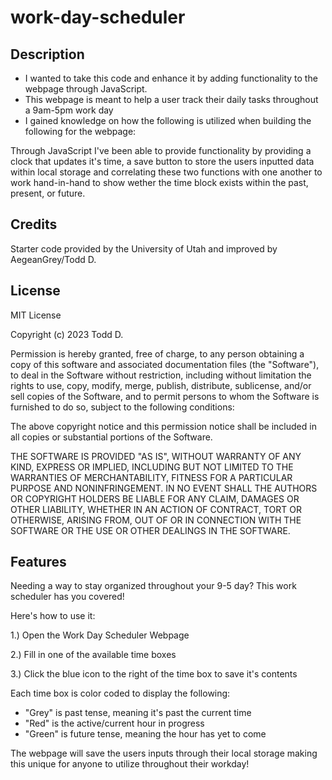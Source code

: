# work-day-scheduler

## Description

- I wanted to take this code and enhance it by adding functionality to the webpage through JavaScript.
- This webpage is meant to help a user track their daily tasks throughout a 9am-5pm work day
- I gained knowledge on how the following is utilized when building the following for the webpage:

Through JavaScript I've been able to provide functionality by providing a clock that updates it's time, a save button to store the users inputted data within local storage and correlating these two functions with one another to work hand-in-hand to show wether the time block exists within the past, present, or future.

## Credits

Starter code provided by the University of Utah and improved by AegeanGrey/Todd D.

## License

MIT License

Copyright (c) 2023 Todd D.

Permission is hereby granted, free of charge, to any person obtaining a copy
of this software and associated documentation files (the "Software"), to deal
in the Software without restriction, including without limitation the rights
to use, copy, modify, merge, publish, distribute, sublicense, and/or sell
copies of the Software, and to permit persons to whom the Software is
furnished to do so, subject to the following conditions:

The above copyright notice and this permission notice shall be included in all
copies or substantial portions of the Software.

THE SOFTWARE IS PROVIDED "AS IS", WITHOUT WARRANTY OF ANY KIND, EXPRESS OR
IMPLIED, INCLUDING BUT NOT LIMITED TO THE WARRANTIES OF MERCHANTABILITY,
FITNESS FOR A PARTICULAR PURPOSE AND NONINFRINGEMENT. IN NO EVENT SHALL THE
AUTHORS OR COPYRIGHT HOLDERS BE LIABLE FOR ANY CLAIM, DAMAGES OR OTHER
LIABILITY, WHETHER IN AN ACTION OF CONTRACT, TORT OR OTHERWISE, ARISING FROM,
OUT OF OR IN CONNECTION WITH THE SOFTWARE OR THE USE OR OTHER DEALINGS IN THE
SOFTWARE.

## Features

Needing a way to stay organized throughout your 9-5 day? This work scheduler has you covered!

Here's how to use it:

1.) Open the Work Day Scheduler Webpage

2.) Fill in one of the available time boxes

3.) Click the blue icon to the right of the time box to save it's contents

Each time box is color coded to display the following:

- "Grey" is past tense, meaning it's past the current time
- "Red" is the active/current hour in progress
- "Green" is future tense, meaning the hour has yet to come

The webpage will save the users inputs through their local storage making this unique for anyone to utilize throughout their workday!
